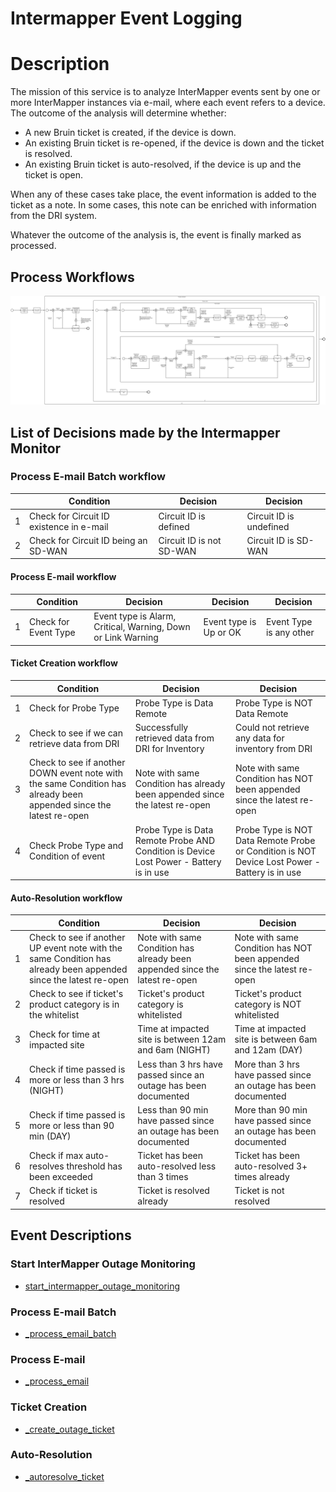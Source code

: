 # Intermapper Event Logging

# Description

The mission of this service is to analyze InterMapper events sent by one or more InterMapper instances via e-mail, where each
event refers to a device. The outcome of the analysis will determine whether:
* A new Bruin ticket is created, if the device is down.
* An existing Bruin ticket is re-opened, if the device is down and the ticket is resolved.
* An existing Bruin ticket is auto-resolved, if the device is up and the ticket is open.

When any of these cases take place, the event information is added to the ticket as a note. In some cases, this note can
be enriched with information from the DRI system.

Whatever the outcome of the analysis is, the event is finally marked as processed.

## Process Workflows
![[](../../images/intermapper-outage-monitor.png)](../../images/intermapper-outage-monitor.png)

## List of Decisions made by the Intermapper Monitor
### Process E-mail Batch workflow
|     | Condition                                | Decision                 | Decision                |
|-----|------------------------------------------|--------------------------|-------------------------|
| 1   | Check for Circuit ID existence in e-mail | Circuit ID is defined    | Circuit ID is undefined |
| 2   | Check for Circuit ID being an SD-WAN     | Circuit ID is not SD-WAN | Circuit ID is SD-WAN    |

#### Process E-mail workflow
|     | Condition            | Decision                                                     | Decision               | Decision                |
|-----|----------------------|--------------------------------------------------------------|------------------------|-------------------------|
| 1   | Check for Event Type | Event type is Alarm, Critical, Warning, Down or Link Warning | Event type is Up or OK | Event Type is any other |

#### Ticket Creation workflow
|     | Condition                                                                                                          | Decision                                                                               | Decision                                                                                      |
|-----|--------------------------------------------------------------------------------------------------------------------|----------------------------------------------------------------------------------------|-----------------------------------------------------------------------------------------------|
| 1   | Check for Probe Type                                                                                               | Probe Type is Data Remote                                                              | Probe Type is NOT Data Remote                                                                 |
| 2   | Check to see if we can retrieve data from DRI                                                                      | Successfully retrieved data from DRI for Inventory                                     | Could not retrieve any data for inventory from DRI                                            |
| 3   | Check to see if another DOWN event note with the same Condition has already been appended since the latest re-open | Note with same Condition has already been appended since the latest re-open            | Note with same Condition has NOT been appended since the latest re-open                       |
| 4   | Check Probe Type and Condition of event                                                                            | Probe Type is Data Remote Probe AND Condition is Device Lost Power - Battery is in use | Probe Type is NOT Data Remote Probe or Condition is NOT Device Lost Power - Battery is in use |

#### Auto-Resolution workflow
|     | Condition                                                                                                        | Decision                                                                    | Decision                                                                |
|-----|------------------------------------------------------------------------------------------------------------------|-----------------------------------------------------------------------------|-------------------------------------------------------------------------|
| 1   | Check to see if another UP event note with the same Condition has already been appended since the latest re-open | Note with same Condition has already been appended since the latest re-open | Note with same Condition has NOT been appended since the latest re-open |
| 2   | Check to see if ticket's product category is in the whitelist                                                    | Ticket's product category is whitelisted                                    | Ticket's product category is NOT whitelisted                            |
| 3   | Check for time at impacted site                                                                                  | Time at impacted site is between 12am and 6am (NIGHT)                       | Time at impacted site is between 6am and 12am (DAY)                     |
| 4   | Check if time passed is more or less than 3 hrs (NIGHT)                                                          | Less than 3 hrs have passed since an outage has been documented             | More than 3 hrs have passed since an outage has been documented         |
| 5   | Check if time passed is more or less than 90 min (DAY)                                                           | Less than 90 min have passed since an outage has been documented            | More than 90 min have passed since an outage has been documented        |
| 6   | Check if max auto-resolves threshold has been exceeded                                                           | Ticket has been auto-resolved less than 3 times                             | Ticket has been auto-resolved 3+ times already                          |
| 7   | Check if ticket is resolved                                                                                      | Ticket is resolved already                                                  | Ticket is not resolved                                                  |

## Event Descriptions
### Start InterMapper Outage Monitoring
* [start_intermapper_outage_monitoring](../services/intermapper-outage-monitor/actions/start_intermapper_outage_monitoring.md)

### Process E-mail Batch
* [_process_email_batch](../services/intermapper-outage-monitor/actions/_process_email_batch.md)

### Process E-mail
* [_process_email](../services/intermapper-outage-monitor/actions/_process_email.md)

### Ticket Creation
* [_create_outage_ticket](../services/intermapper-outage-monitor/actions/_create_outage_ticket.md)

### Auto-Resolution
* [_autoresolve_ticket](../services/intermapper-outage-monitor/actions/_autoresolve_ticket.md)